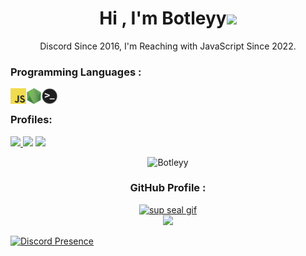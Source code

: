 <h1 align="center">Hi , I'm Botleyy<img src="https://media.giphy.com/media/hvRJCLFzcasrR4ia7z/giphy.gif" width="30px"></h1> <p align="center">
<p align="center">
Discord Since 2016, I'm Reaching with JavaScript Since 2022. <br>
</p>

### Programming Languages :

<img align="left" src="https://raw.githubusercontent.com/github/explore/80688e429a7d4ef2fca1e82350fe8e3517d3494d/topics/javascript/javascript.png" width="25" height="25" />
<img align="left" src="https://raw.githubusercontent.com/github/explore/80688e429a7d4ef2fca1e82350fe8e3517d3494d/topics/nodejs/nodejs.png" width="25" height="25" />
<img align="left"  src="https://raw.githubusercontent.com/github/explore/80688e429a7d4ef2fca1e82350fe8e3517d3494d/topics/terminal/terminal.png" width="25" height="25" />
<br />
<h3>Profiles:</h3>
<p align="left">
<a href="https://discord.com/users/220655775016681483" target"blank_"><img src="https://img.shields.io/badge/discord%20-111111.svg?&style=for-the-badge&logo=discord&logoColor=white">
<a href="https://github.com/joshua19764" target"blank_"><img src="https://img.shields.io/badge/GitHub%20-111111.svg?&style=for-the-badge&logo=github&logoColor=white"></a>
<a href="https://steamcommunity.com/profiles/7656119923286551022368722" target"blank_"><img src="https://img.shields.io/badge/steam%20-111111.svg?&style=for-the-badge&logo=steam&logoColor=white"></a>
</p>
<p align="center"> <img src="https://komarev.com/ghpvc/?username=Botleyy" alt="Botleyy" /> </p>

<h3 align="center">GitHub Profile :</h3>
<p align="center">
<a href="https://github.com/joshua19764" target="_blank"><img alt="sup seal gif" src="https://github-readme-stats.vercel.app/api?username=Botleyyy&theme=dark&show_icons=true&count_private=true&hide_border=true" /></a><br>
<a href="https://github.com/joshua19764" target="_blank"><img src="https://github-readme-stats.vercel.app/api/top-langs/?username=Botleyyy&theme=dark&count_private=true&show_icons=true&hide_border=true"/></a>
</p>

[![Discord Presence](https://lanyard.cnrad.dev/api/220655775016681483)](https://discord.com/users/220655775016681483)
